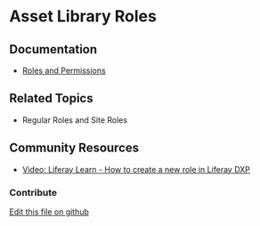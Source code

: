 # Asset Library Roles 

## Documentation

* [Roles and Permissions](https://portal.liferay.dev/docs/7-2/user/-/knowledge_base/u/roles-and-permissions)

## Related Topics

* Regular Roles and Site Roles 

## Community Resources

* [Video: Liferay Learn - How to create a new role in Liferay DXP](https://www.youtube.com/watch?v=61ocl3xWL38)

### Contribute

[Edit this file on github](https://github.com/olafk/controlpanel-documentation-docs/blob/master/md/72en/com_liferay_roles_admin_web_portlet_RolesAdminPortlet/5.md)
